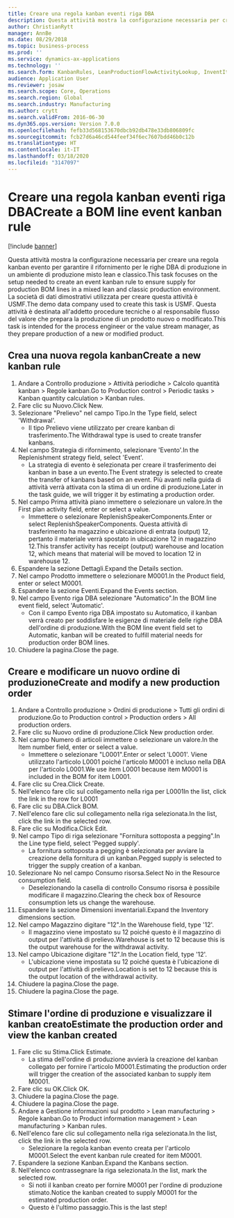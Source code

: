 ```yaml
---
title: Creare una regola kanban eventi riga DBA
description: Questa attività mostra la configurazione necessaria per creare una regola kanban evento per garantire il rifornimento per le righe DBA di produzione in un ambiente di produzione misto lean e classico.
author: ChristianRytt
manager: AnnBe
ms.date: 08/29/2018
ms.topic: business-process
ms.prod: ''
ms.service: dynamics-ax-applications
ms.technology: ''
ms.search.form: KanbanRules, LeanProductionFlowActivityLookup, InventItemIdLookupSimple, ProdTableListPage, ProdTableCreate, InventItemIdLookupPurchase, ProdTable, ProdBOM, ProdParmCostEstimation
audience: Application User
ms.reviewer: josaw
ms.search.scope: Core, Operations
ms.search.region: Global
ms.search.industry: Manufacturing
ms.author: crytt
ms.search.validFrom: 2016-06-30
ms.dyn365.ops.version: Version 7.0.0
ms.openlocfilehash: fefb33d568153670dbcb92db478e33db806809fc
ms.sourcegitcommit: fcb27d6a46cd544feef34f6ec7607bdd46b0c12b
ms.translationtype: HT
ms.contentlocale: it-IT
ms.lasthandoff: 03/18/2020
ms.locfileid: "3147097"
---
```

# <a name="create-a-bom-line-event-kanban-rule"></a><span data-ttu-id="86318-103">Creare una regola kanban eventi riga DBA</span><span class="sxs-lookup"><span data-stu-id="86318-103">Create a BOM line event kanban rule</span></span>

[!include [banner](../../includes/banner.md)]

<span data-ttu-id="86318-104">Questa attività mostra la configurazione necessaria per creare una regola kanban evento per garantire il rifornimento per le righe DBA di produzione in un ambiente di produzione misto lean e classico.</span><span class="sxs-lookup"><span data-stu-id="86318-104">This task focuses on the setup needed to create an event kanban rule to ensure supply for production BOM lines in a mixed lean and classic production environment.</span></span> <span data-ttu-id="86318-105">La società di dati dimostrativi utilizzata per creare questa attività è USMF.</span><span class="sxs-lookup"><span data-stu-id="86318-105">The demo data company used to create this task is USMF.</span></span> <span data-ttu-id="86318-106">Questa attività è destinata all'addetto procedure tecniche o al responsabile flusso del valore che prepara la produzione di un prodotto nuovo o modificato.</span><span class="sxs-lookup"><span data-stu-id="86318-106">This task is intended for the process engineer or the value stream manager, as they prepare production of a new or modified product.</span></span>


## <a name="create-a-new-kanban-rule"></a><span data-ttu-id="86318-107">Crea una nuova regola kanban</span><span class="sxs-lookup"><span data-stu-id="86318-107">Create a new kanban rule</span></span>
1. <span data-ttu-id="86318-108">Andare a Controllo produzione > Attività periodiche > Calcolo quantità kanban > Regole kanban.</span><span class="sxs-lookup"><span data-stu-id="86318-108">Go to Production control > Periodic tasks > Kanban quantity calculation > Kanban rules.</span></span>
2. <span data-ttu-id="86318-109">Fare clic su Nuovo.</span><span class="sxs-lookup"><span data-stu-id="86318-109">Click New.</span></span>
3. <span data-ttu-id="86318-110">Selezionare "Prelievo" nel campo Tipo.</span><span class="sxs-lookup"><span data-stu-id="86318-110">In the Type field, select 'Withdrawal'.</span></span>
    * <span data-ttu-id="86318-111">Il tipo Prelievo viene utilizzato per creare kanban di trasferimento.</span><span class="sxs-lookup"><span data-stu-id="86318-111">The Withdrawal type is used to create transfer kanbans.</span></span>  
4. <span data-ttu-id="86318-112">Nel campo Strategia di rifornimento, selezionare 'Evento'.</span><span class="sxs-lookup"><span data-stu-id="86318-112">In the Replenishment strategy field, select 'Event'.</span></span>
    * <span data-ttu-id="86318-113">La strategia di evento è selezionata per creare il trasferimento dei kanban in base a un evento.</span><span class="sxs-lookup"><span data-stu-id="86318-113">The Event strategy is selected to create the transfer of kanbans based on an event.</span></span> <span data-ttu-id="86318-114">Più avanti nella guida di attività verrà attivata con la stima di un ordine di produzione.</span><span class="sxs-lookup"><span data-stu-id="86318-114">Later in the task guide, we will trigger it by estimating a production order.</span></span>  
5. <span data-ttu-id="86318-115">Nel campo Prima attività piano immettere o selezionare un valore.</span><span class="sxs-lookup"><span data-stu-id="86318-115">In the First plan activity field, enter or select a value.</span></span>
    * <span data-ttu-id="86318-116">Immettere o selezionare ReplenishSpeakerComponents.</span><span class="sxs-lookup"><span data-stu-id="86318-116">Enter or select ReplenishSpeakerComponents.</span></span> <span data-ttu-id="86318-117">Questa attività di trasferimento ha magazzino e ubicazione di entrata (output) 12, pertanto il materiale verrà spostato in ubicazione 12 in magazzino 12.</span><span class="sxs-lookup"><span data-stu-id="86318-117">This transfer activity has receipt (output) warehouse and location 12, which means that material will be moved to location 12 in warehouse 12.</span></span>  
6. <span data-ttu-id="86318-118">Espandere la sezione Dettagli.</span><span class="sxs-lookup"><span data-stu-id="86318-118">Expand the Details section.</span></span>
7. <span data-ttu-id="86318-119">Nel campo Prodotto immettere o selezionare M0001.</span><span class="sxs-lookup"><span data-stu-id="86318-119">In the Product field, enter or select M0001.</span></span>
8. <span data-ttu-id="86318-120">Espandere la sezione Eventi.</span><span class="sxs-lookup"><span data-stu-id="86318-120">Expand the Events section.</span></span>
9. <span data-ttu-id="86318-121">Nel campo Evento riga DBA selezionare "Automatico".</span><span class="sxs-lookup"><span data-stu-id="86318-121">In the BOM line event field, select 'Automatic'.</span></span>
    * <span data-ttu-id="86318-122">Con il campo Evento riga DBA impostato su Automatico, il kanban verrà creato per soddisfare le esigenze di materiale delle righe DBA dell'ordine di produzione.</span><span class="sxs-lookup"><span data-stu-id="86318-122">With the BOM line event field set to Automatic, kanban will be created to fulfill material needs for production order BOM lines.</span></span>  
10. <span data-ttu-id="86318-123">Chiudere la pagina.</span><span class="sxs-lookup"><span data-stu-id="86318-123">Close the page.</span></span>

## <a name="create-and-modify-a-new-production-order"></a><span data-ttu-id="86318-124">Creare e modificare un nuovo ordine di produzione</span><span class="sxs-lookup"><span data-stu-id="86318-124">Create and modify a new production order</span></span>
1. <span data-ttu-id="86318-125">Andare a Controllo produzione > Ordini di produzione > Tutti gli ordini di produzione.</span><span class="sxs-lookup"><span data-stu-id="86318-125">Go to Production control > Production orders > All production orders.</span></span>
2. <span data-ttu-id="86318-126">Fare clic su Nuovo ordine di produzione.</span><span class="sxs-lookup"><span data-stu-id="86318-126">Click New production order.</span></span>
3. <span data-ttu-id="86318-127">Nel campo Numero di articoli immettere o selezionare un valore.</span><span class="sxs-lookup"><span data-stu-id="86318-127">In the Item number field, enter or select a value.</span></span>
    * <span data-ttu-id="86318-128">Immettere o selezionare "L0001".</span><span class="sxs-lookup"><span data-stu-id="86318-128">Enter or select 'L0001'.</span></span> <span data-ttu-id="86318-129">Viene utilizzato l'articolo L0001 poiché l'articolo M0001 è incluso nella DBA per l'articolo L0001.</span><span class="sxs-lookup"><span data-stu-id="86318-129">We use item L0001 because item M0001 is included in the BOM for item L0001.</span></span>  
4. <span data-ttu-id="86318-130">Fare clic su Crea.</span><span class="sxs-lookup"><span data-stu-id="86318-130">Click Create.</span></span>
5. <span data-ttu-id="86318-131">Nell'elenco fare clic sul collegamento nella riga per L0001</span><span class="sxs-lookup"><span data-stu-id="86318-131">In the list, click the link in the row for L0001</span></span>
6. <span data-ttu-id="86318-132">Fare clic su DBA.</span><span class="sxs-lookup"><span data-stu-id="86318-132">Click BOM.</span></span>
7. <span data-ttu-id="86318-133">Nell'elenco fare clic sul collegamento nella riga selezionata.</span><span class="sxs-lookup"><span data-stu-id="86318-133">In the list, click the link in the selected row.</span></span>
8. <span data-ttu-id="86318-134">Fare clic su Modifica.</span><span class="sxs-lookup"><span data-stu-id="86318-134">Click Edit.</span></span>
9. <span data-ttu-id="86318-135">Nel campo Tipo di riga selezionare "Fornitura sottoposta a pegging".</span><span class="sxs-lookup"><span data-stu-id="86318-135">In the Line type field, select 'Pegged supply'.</span></span>
    * <span data-ttu-id="86318-136">La fornitura sottoposta a pegging è selezionata per avviare la creazione della fornitura di un kanban.</span><span class="sxs-lookup"><span data-stu-id="86318-136">Pegged supply is selected to trigger the supply creation of a kanban.</span></span>  
10. <span data-ttu-id="86318-137">Selezionare No nel campo Consumo risorsa.</span><span class="sxs-lookup"><span data-stu-id="86318-137">Select No in the Resource consumption field.</span></span>
    * <span data-ttu-id="86318-138">Deselezionando la casella di controllo Consumo risorsa è possibile modificare il magazzino.</span><span class="sxs-lookup"><span data-stu-id="86318-138">Clearing the check box of Resource consumption lets us change the warehouse.</span></span>  
11. <span data-ttu-id="86318-139">Espandere la sezione Dimensioni inventariali.</span><span class="sxs-lookup"><span data-stu-id="86318-139">Expand the Inventory dimensions section.</span></span>
12. <span data-ttu-id="86318-140">Nel campo Magazzino digitare "12".</span><span class="sxs-lookup"><span data-stu-id="86318-140">In the Warehouse field, type '12'.</span></span>
    * <span data-ttu-id="86318-141">Il magazzino viene impostato su 12 poiché questo è il magazzino di output per l'attività di prelievo.</span><span class="sxs-lookup"><span data-stu-id="86318-141">Warehouse is set to 12 because this is the output warehouse for the withdrawal activity.</span></span>  
13. <span data-ttu-id="86318-142">Nel campo Ubicazione digitare "12".</span><span class="sxs-lookup"><span data-stu-id="86318-142">In the Location field, type '12'.</span></span>
    * <span data-ttu-id="86318-143">L'ubicazione viene impostata su 12 poiché questa è l'ubicazione di output per l'attività di prelievo.</span><span class="sxs-lookup"><span data-stu-id="86318-143">Location is set to 12 because this is the output location of the withdrawal activity.</span></span>  
14. <span data-ttu-id="86318-144">Chiudere la pagina.</span><span class="sxs-lookup"><span data-stu-id="86318-144">Close the page.</span></span>
15. <span data-ttu-id="86318-145">Chiudere la pagina.</span><span class="sxs-lookup"><span data-stu-id="86318-145">Close the page.</span></span>

## <a name="estimate-the-production-order-and-view-the-kanban-created"></a><span data-ttu-id="86318-146">Stimare l'ordine di produzione e visualizzare il kanban creato</span><span class="sxs-lookup"><span data-stu-id="86318-146">Estimate the production order and view the kanban created</span></span>
1. <span data-ttu-id="86318-147">Fare clic su Stima.</span><span class="sxs-lookup"><span data-stu-id="86318-147">Click Estimate.</span></span>
    * <span data-ttu-id="86318-148">La stima dell'ordine di produzione avvierà la creazione del kanban collegato per fornire l'articolo M0001.</span><span class="sxs-lookup"><span data-stu-id="86318-148">Estimating the production order will trigger the creation of the associated kanban to supply item M0001.</span></span>  
2. <span data-ttu-id="86318-149">Fare clic su OK.</span><span class="sxs-lookup"><span data-stu-id="86318-149">Click OK.</span></span>
3. <span data-ttu-id="86318-150">Chiudere la pagina.</span><span class="sxs-lookup"><span data-stu-id="86318-150">Close the page.</span></span>
4. <span data-ttu-id="86318-151">Chiudere la pagina.</span><span class="sxs-lookup"><span data-stu-id="86318-151">Close the page.</span></span>
5. <span data-ttu-id="86318-152">Andare a Gestione informazioni sul prodotto > Lean manufacturing > Regole kanban.</span><span class="sxs-lookup"><span data-stu-id="86318-152">Go to Product information management > Lean manufacturing > Kanban rules.</span></span>
6. <span data-ttu-id="86318-153">Nell'elenco fare clic sul collegamento nella riga selezionata.</span><span class="sxs-lookup"><span data-stu-id="86318-153">In the list, click the link in the selected row.</span></span>
    * <span data-ttu-id="86318-154">Selezionare la regola kanban evento creata per l'articolo M0001.</span><span class="sxs-lookup"><span data-stu-id="86318-154">Select the event kanban rule created for item M0001.</span></span>  
7. <span data-ttu-id="86318-155">Espandere la sezione Kanban.</span><span class="sxs-lookup"><span data-stu-id="86318-155">Expand the Kanbans section.</span></span>
8. <span data-ttu-id="86318-156">Nell'elenco contrassegnare la riga selezionata.</span><span class="sxs-lookup"><span data-stu-id="86318-156">In the list, mark the selected row.</span></span>
    * <span data-ttu-id="86318-157">Si noti il kanban creato per fornire M0001 per l'ordine di produzione stimato.</span><span class="sxs-lookup"><span data-stu-id="86318-157">Notice the kanban created to supply M0001 for the estimated production order.</span></span>  
    * <span data-ttu-id="86318-158">Questo è l'ultimo passaggio.</span><span class="sxs-lookup"><span data-stu-id="86318-158">This is the last step!</span></span>  

